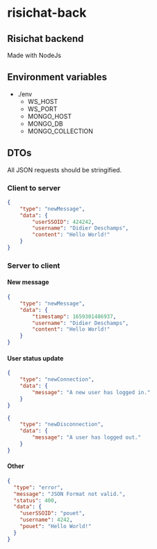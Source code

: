 # risichat-back
## Risichat backend

Made with NodeJs

## Environment variables
- ./env
  - WS_HOST
  - WS_PORT
  - MONGO_HOST
  - MONGO_DB
  - MONGO_COLLECTION

## DTOs
All JSON requests should be stringified.
### Client to server
```JSON
{
    "type": "newMessage",
    "data": {
        "userSSOID": 424242,
        "username": "Didier Deschamps",
        "content": "Hello World!"
    }
}
```
### Server to client
#### New message
```JSON
{
    "type": "newMessage",
    "data": {
        "timestamp": 1659301486937,
        "username": "Didier Deschamps",
        "content": "Hello World!"
    }
}
```
#### User status update
```JSON
{
    "type": "newConnection",
    "data": {
        "message": "A new user has logged in."
    }
}
```
```JSON
{
    "type": "newDisconnection",
    "data": {
        "message": "A user has logged out."
    }
}
```
#### Other
```JSON
{
  "type": "error",
  "message": "JSON Format not valid.",
  "status": 400,
  "data": {
    "userSSOID": "pouet",
    "username": 4242,
    "pouet": "Hello World!"
  }
}
```